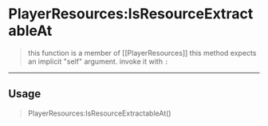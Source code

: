 # PlayerResources:IsResourceExtractableAt
> this function is a member of [[PlayerResources]]
> this method expects an implicit "self" argument. invoke it with `:`
-----
## Usage
> PlayerResources:IsResourceExtractableAt()
